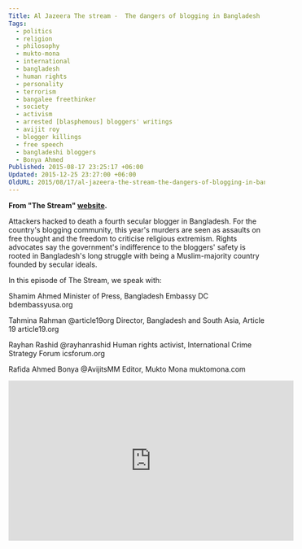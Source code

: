 ```yaml
---
Title: Al Jazeera The stream -  The dangers of blogging in Bangladesh
Tags:
  - politics
  - religion
  - philosophy
  - mukto-mona
  - international
  - bangladesh
  - human rights
  - personality
  - terrorism
  - bangalee freethinker
  - society
  - activism
  - arrested [blasphemous] bloggers' writings
  - avijit roy
  - blogger killings
  - free speech
  - bangladeshi bloggers
  - Bonya Ahmed
Published: 2015-08-17 23:25:17 +06:00
Updated: 2015-12-25 23:27:00 +06:00
OldURL: 2015/08/17/al-jazeera-the-stream-the-dangers-of-blogging-in-bangladesh/
---
```


<strong>From "The Stream" <a href="https://stream.aljazeera.com/story/201508172128-0024953">website</a>.</strong>

Attackers hacked to death a fourth secular blogger in Bangladesh. For the country's blogging community, this year's murders are seen as assaults on free thought and the freedom to criticise religious extremism. Rights advocates say the government's indifference to the bloggers' safety is rooted in Bangladesh's long struggle with being a Muslim-majority country founded by secular ideals.
 
In this episode of The Stream, we speak with: 
 
Shamim Ahmed
Minister of Press, Bangladesh Embassy DC
bdembassyusa.org
 
Tahmina Rahman @article19org
Director, Bangladesh and South Asia, Article 19
article19.org

Rayhan Rashid @rayhanrashid
Human rights activist, International Crime Strategy Forum
icsforum.org

Rafida Ahmed Bonya @AvijitsMM
Editor, Mukto Mona
muktomona.com


<iframe width="560" height="315" src="https://www.youtube.com/embed/VhmeoNOaEZE" frameborder="0" allowfullscreen></iframe>
